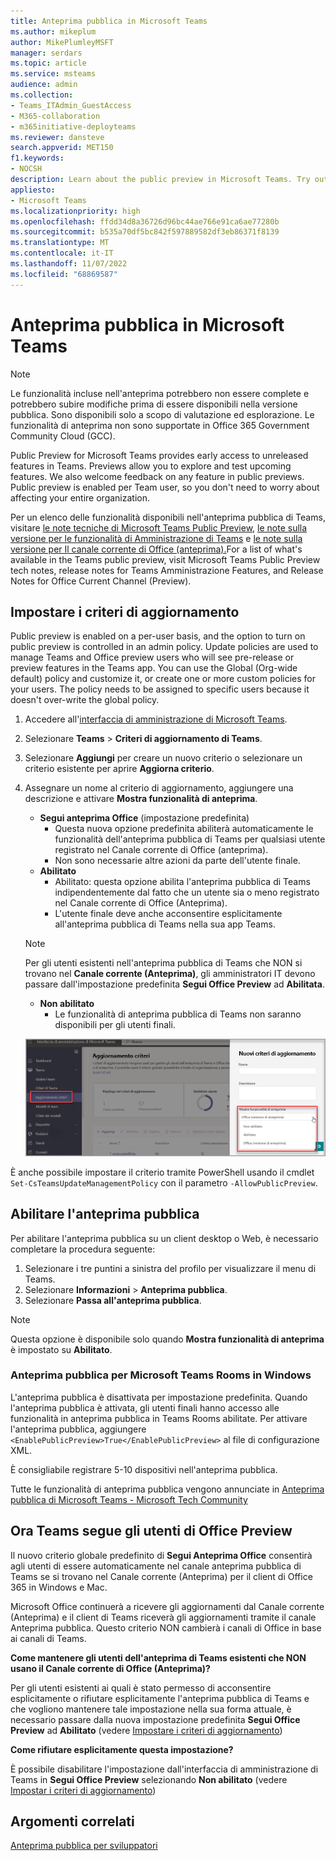 ```yaml
---
title: Anteprima pubblica in Microsoft Teams
ms.author: mikeplum
author: MikePlumleyMSFT
manager: serdars
ms.topic: article
ms.service: msteams
audience: admin
ms.collection:
- Teams_ITAdmin_GuestAccess
- M365-collaboration
- m365initiative-deployteams
ms.reviewer: dansteve
search.appverid: MET150
f1.keywords:
- NOCSH
description: Learn about the public preview in Microsoft Teams. Try out new features and provide feedback.
appliesto:
- Microsoft Teams
ms.localizationpriority: high
ms.openlocfilehash: ffdd34d8a36726d96bc44ae766e91ca6ae77280b
ms.sourcegitcommit: b535a70df5bc842f597889582df3eb86371f8139
ms.translationtype: MT
ms.contentlocale: it-IT
ms.lasthandoff: 11/07/2022
ms.locfileid: "68869587"
---
```

# <a name="microsoft-teams-public-preview"></a>Anteprima pubblica in Microsoft Teams

> [!NOTE] 
> Le funzionalità incluse nell'anteprima potrebbero non essere complete e potrebbero subire modifiche prima di essere disponibili nella versione pubblica. Sono disponibili solo a scopo di valutazione ed esplorazione. Le funzionalità di anteprima non sono supportate in Office 365 Government Community Cloud (GCC).

Public Preview for Microsoft Teams provides early access to unreleased features in Teams. Previews allow you to explore and test upcoming features. We also welcome feedback on any feature in public previews. Public preview is enabled per Team user, so you don't need to worry about affecting your entire organization.

Per un elenco delle funzionalità disponibili nell'anteprima pubblica di Teams, visitare [le note tecniche di Microsoft Teams Public Preview](https://techcommunity.microsoft.com/t5/microsoft-teams-public-preview/bd-p/MicrosoftTeamsPublicPreview), [le note sulla versione per le funzionalità di Amministrazione di Teams](/OfficeUpdates/teams-admin) e [le note sulla versione per Il canale corrente di Office (anteprima).](/officeupdates/current-channel-preview)For a list of what's available in the Teams public preview, visit Microsoft Teams Public Preview tech notes, release notes for Teams Amministrazione Features, and Release Notes for Office Current Channel (Preview).

## <a name="set-the-update-policy"></a>Impostare i criteri di aggiornamento

Public preview is enabled on a per-user basis, and the option to turn on public preview is controlled in an admin policy. Update policies are used to manage Teams and Office preview users who will see pre-release or preview features in the Teams app. You can use the Global (Org-wide default) policy and customize it, or create one or more custom policies for your users. The policy needs to be assigned to specific users because it doesn't over-write the global policy.

1. Accedere all'[interfaccia di amministrazione di Microsoft Teams](https://admin.teams.microsoft.com/).

2. Selezionare **Teams** > **Criteri di aggiornamento di Teams**.

1. Selezionare **Aggiungi** per creare un nuovo criterio o selezionare un criterio esistente per aprire **Aggiorna criterio**.

2. Assegnare un nome al criterio di aggiornamento, aggiungere una descrizione e attivare **Mostra funzionalità di anteprima**.

   -   **Segui anteprima Office** (impostazione predefinita)
       - Questa nuova opzione predefinita abiliterà automaticamente le funzionalità dell'anteprima pubblica di Teams per qualsiasi utente registrato nel Canale corrente di Office (anteprima). 
       - Non sono necessarie altre azioni da parte dell'utente finale.
   -   **Abilitato**
       - Abilitato: questa opzione abilita l'anteprima pubblica di Teams indipendentemente dal fatto che un utente sia o meno registrato nel Canale corrente di Office (Anteprima). 
       - L'utente finale deve anche acconsentire esplicitamente all'anteprima pubblica di Teams nella sua app Teams.

   > [!NOTE]  
   > Per gli utenti esistenti nell'anteprima pubblica di Teams che NON si trovano nel **Canale corrente (Anteprima)**, gli amministratori IT devono passare dall'impostazione predefinita **Segui Office Preview** ad **Abilitata**.
 
   - **Non abilitato** 
     - Le funzionalità di anteprima pubblica di Teams non saranno disponibili per gli utenti finali.

    ![mostra la finestra di dialogo delle impostazioni di anteprima.](media/public-preview-policy.png)  

È anche possibile impostare il criterio tramite PowerShell usando il cmdlet `Set-CsTeamsUpdateManagementPolicy` con il parametro `-AllowPublicPreview`.

## <a name="enable-public-preview"></a>Abilitare l'anteprima pubblica

Per abilitare l'anteprima pubblica su un client desktop o Web, è necessario completare la procedura seguente:

1. Selezionare i tre puntini a sinistra del profilo per visualizzare il menu di Teams.
2. Selezionare **Informazioni** > **Anteprima pubblica**.
3. Selezionare **Passa all'anteprima pubblica**.

> [!NOTE]  
> Questa opzione è disponibile solo quando **Mostra funzionalità di anteprima** è impostato su **Abilitato**.

### <a name="public-preview-for-microsoft-teams-rooms-on-windows"></a>Anteprima pubblica per Microsoft Teams Rooms in Windows

L'anteprima pubblica è disattivata per impostazione predefinita. Quando l'anteprima pubblica è attivata, gli utenti finali hanno accesso alle funzionalità in anteprima pubblica in Teams Rooms abilitate. Per attivare l'anteprima pubblica, aggiungere ```<EnablePublicPreview>True</EnablePublicPreview>``` al file di configurazione XML.

È consigliabile registrare 5-10 dispositivi nell'anteprima pubblica. 

Tutte le funzionalità di anteprima pubblica vengono annunciate in [Anteprima pubblica di Microsoft Teams - Microsoft Tech Community](https://techcommunity.microsoft.com/t5/microsoft-teams-public-preview/bd-p/MicrosoftTeamsPublicPreview)

## <a name="teams-now-follows-office-preview-users"></a>Ora Teams segue gli utenti di Office Preview

Il nuovo criterio globale predefinito di **Segui Anteprima Office** consentirà agli utenti di essere automaticamente nel canale anteprima pubblica di Teams se si trovano nel Canale corrente (Anteprima) per il client di Office 365 in Windows e Mac.

Microsoft Office continuerà a ricevere gli aggiornamenti dal Canale corrente (Anteprima) e il client di Teams riceverà gli aggiornamenti tramite il canale Anteprima pubblica. Questo criterio NON cambierà i canali di Office in base ai canali di Teams. 

**Come mantenere gli utenti dell'anteprima di Teams esistenti che NON usano il Canale corrente di Office (Anteprima)?**

Per gli utenti esistenti ai quali è stato permesso di acconsentire esplicitamente o rifiutare esplicitamente l'anteprima pubblica di Teams e che vogliono mantenere tale impostazione nella sua forma attuale, è necessario passare dalla nuova impostazione predefinita **Segui Office Preview** ad **Abilitato** (vedere [Impostare i criteri di aggiornamento](#set-the-update-policy))

**Come rifiutare esplicitamente questa impostazione?**

È possibile disabilitare l'impostazione dall'interfaccia di amministrazione di Teams in **Segui Office Preview** selezionando **Non abilitato** (vedere [Impostar i criteri di aggiornamento](#set-the-update-policy))

## <a name="related-topics"></a>Argomenti correlati

[Anteprima pubblica per sviluppatori](/microsoftteams/platform/resources/dev-preview/developer-preview-intro)
